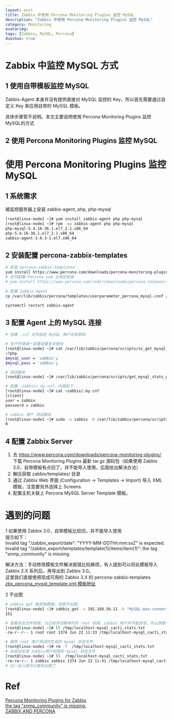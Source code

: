 ```yaml
---
layout: post
title: Zabbix 中使用 Percona Monitoring Plugins 监控 MySQL
description: "Zabbix 中使用 Percona Monitoring Plugins 监控 MySQL"
category: Monitoring
avatarimg: 
tags: [Zabbix, MySQL, Percona]
duoshuo: true
---
```




# Zabbix 中监控 MySQL 方式
## 1 使用自带模板监控 MySQL
Zabbix-Agent 本身并没有提供直接对 MySQL 监控的 Key，所以首先需要通过自定义 Key 来应用自带的 MySQL 模板。  

具体步骤暂不说明。本文主要说明使用 Percona Monitoring Plugins 监控 MySQL的方式

## 2 使用 Percona Monitoring Plugins 监控 MySQL

# 使用 Percona Monitoring Plugins 监控 MySQL

## 1 系统需求

被监控服务器上安装 zabbix-agent, php, php-mysql

```bash
[root@linux-node1 ~]# yum install zabbix-agent php php-mysql
[root@linux-node1 ~]# rpm -qa zabbix-agent php php-mysql
php-mysql-5.4.16-36.1.el7_2.1.x86_64
php-5.4.16-36.1.el7_2.1.x86_64
zabbix-agent-3.0.3-1.el7.x86_64
```    

## 2 安装配置 percona-zabbix-templates

```bash
# 安装 percona-zabbix-templates
yum install https://www.percona.com/downloads/percona-monitoring-plugins/1.1.6/percona-zabbix-templates-1.1.6-1.noarch.rpm
# 也可配置 Percona yum 仓库后安装 
# yum install https://www.percona.com/redir/downloads/percona-release/redhat/latest/percona-release-0.1-3.noarch.rpm
 
# 配置 Zabbix Agent
cp /var/lib/zabbix/percona/templates/userparameter_percona_mysql.conf /etc/zabbix/zabbix_agentd.d/

systemctl restart zabbix-agent
```    

## 3 配置 Agent 上的 MySQL 连接

```bash
# 创建 .cnf 文件指定 MySQL 用户名和密码

# 生产环境请一定要设置复杂密码
[root@linux-node1 ~]# cat /var/lib/zabbix/percona/scripts/ss_get_mysql_stats.php.cnf
<?php
$mysql_user = 'zabbix';
$mysql_pass = 'zabbix';

# 测试脚本
[root@linux-node1 ~]# /var/lib/zabbix/percona/scripts/get_mysql_stats_wrapper.sh gg

# 配置 ~zabbix/.my.cnf，内容如下：
[root@linux-node1 ~]# cat ~zabbix/.my.cnf
[client]
user = zabbix
password = zabbix

# zabbix 用户 测试脚本
[root@linux-node1 ~]# sudo -u zabbix -H /var/lib/zabbix/percona/scripts/get_mysql_stats_wrapper.sh running-slave
0
```    

## 4 配置 Zabbix Server

1. 去 https://www.percona.com/downloads/percona-monitoring-plugins/ 下载 Percona Monitoring Plugins 最新 tar.gz 源码包（如果使用 Zabbix 3.0，自带模板有点旧了，并不能导入使用，后面给出解决办法）
2. 解压获取 zabbix/templates/ 目录
3. 通过 Zabbix Web 界面  (Configuration -> Templates -> Import) 导入 XML 模板，注意要另外选择上 Screens.
4. 配置主机关联上 Percona MySQL Server Template 模板。


# 遇到的问题
1 如果使用 Zabbix 3.0，自带模板比较旧，并不能导入使用  
提示如下：  
Invalid tag "/zabbix_export/date": "YYYY-MM-DDThh:mm:ssZ" is expected.  
Invalid tag "/zabbix_export/templates/template(1)/items/item(1)": the tag "snmp_community" is missing.  

解决方法：手动修改模板文件解决报错比较麻烦，有人提到可以将此模板导入 Zabbix 2.X 系列后，再导出到 Zabbix 3.0。  
这里我们直接使用现成可用的 Zabbix 3.X 的 percona-zabbix-templates   
[zbx_percona_mysql_template.xml 模板地址](http://jaminzhang.github.io/soft-conf/Zabbix/zbx_percona_mysql_template.xml)  

2 不出图

```bash
# zabbix_get 能获取数据，但是不出图。
[root@linux-node1 ~]# zabbix_get -s 192.168.56.11 -k "MySQL.max-connections"
151

# 查看状态文件权限，为之前测试脚本时的 root 权限，zabbix 用户并不能读写，所以获取不到数据
[root@linux-node1 ~]# ll /tmp/localhost-mysql_cacti_stats.txt 
-rw-r--r-- 1 root root 1374 Jun 22 11:33 /tmp/localhost-mysql_cacti_stats.txt

# 删除 root 用户测试时生成的 mysql 状态文件
[root@linux-node1 ~]# rm -f  /tmp/localhost-mysql_cacti_stats.txt 
# 会自动生成 zabbix用户权限的 mysql 状态文件
[root@linux-node1 ~]# ll  /tmp/localhost-mysql_cacti_stats.txt 
-rw-rw-r-- 1 zabbix zabbix 1374 Jun 22 11:41 /tmp/localhost-mysql_cacti_stats.txt
# 过一会儿就可以看到出图了
```

# Ref
[Percona Monitoring Plugins for Zabbix](https://www.percona.com/doc/percona-monitoring-plugins/1.1/zabbix/index.html)  
[the tag "snmp_community" is missing.](https://www.percona.com/forums/questions-discussions/percona-monitoring-plugins/43888-the-tag-snmp_community-is-missing)  
[ZABBIX AND PERCONA](http://sysblog.sund.org/zabbix-and-percona/)  




